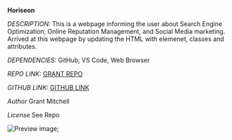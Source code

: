 **Horiseon** 

*DESCRIPTION:* 
This is a webpage informing the user about Search Engine Optimization, Online Reputation Management, and Social Media marketing. Arrived at this webpage by updating the HTML with elemenet, classes and attributes.

*DEPENDENCIES:*
GitHub, VS Code, Web Browser

*REPO LINK:*
[GRANT REPO](http://github.com/GrantMitchell24/semantic-html)

*GITHUB LINK:*
[GITHUB LINK](http://GrantMitchell24.github.io/semantic-html)

*Author*
Grant Mitchell

*License*
See Repo

![Preview image](./assets/images/semantic-html.webpage.png);

